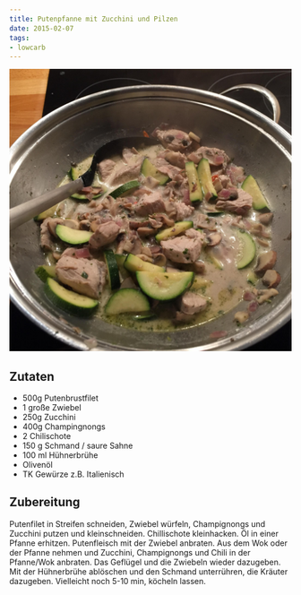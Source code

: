 ```yaml
---
title: Putenpfanne mit Zucchini und Pilzen
date: 2015-02-07
tags:
- lowcarb
---
```


![](/img/putenpfanne-mit-zucchini-und-pilzen.jpg)

## Zutaten
- 500g Putenbrustfilet
- 1 große Zwiebel
- 250g Zucchini
- 400g Champingnongs
- 2 Chilischote
- 150 g Schmand / saure Sahne
- 100 ml Hühnerbrühe
- Olivenöl
- TK Gewürze z.B. Italienisch

## Zubereitung
Putenfilet in Streifen schneiden, Zwiebel würfeln, Champignongs und Zucchini putzen und kleinschneiden. Chillischote kleinhacken. Öl in einer Pfanne erhitzen. Putenfleisch mit der Zwiebel anbraten. Aus dem Wok oder der Pfanne nehmen und  Zucchini, Champignongs und Chili in der Pfanne/Wok anbraten. Das Geflügel und die Zwiebeln wieder dazugeben. Mit der Hühnerbrühe ablöschen und den Schmand unterrühren, die Kräuter dazugeben. Vielleicht noch 5-10 min, köcheln lassen.
